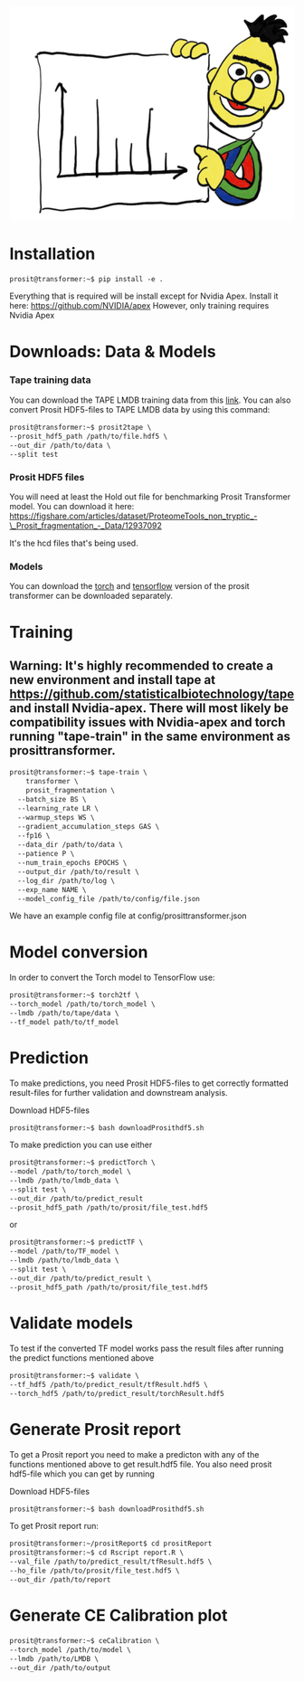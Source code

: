 ![TAPE-model for predcting mass spectra](doc/method/img/bert.png "Prosit transformer")
# Installation
```console
prosit@transformer:~$ pip install -e .
```
Everything that is required will be install except for Nvidia Apex. Install it here: https://github.com/NVIDIA/apex
However, only training requires Nvidia Apex
# Downloads: Data & Models
### Tape training data
You can download the TAPE LMDB training data from this [link](https://doi.org/10.6084/m9.figshare.16688905).
You can also convert Prosit HDF5-files to TAPE LMDB data by using this command:
```console
prosit@transformer:~$ prosit2tape \
--prosit_hdf5_path /path/to/file.hdf5 \
--out_dir /path/to/data \
--split test
```

### Prosit HDF5 files
You will need at least the Hold out file for benchmarking Prosit Transformer model. You can download it here:
https://figshare.com/articles/dataset/ProteomeTools_non_tryptic_-\_Prosit_fragmentation_-_Data/12937092

It's the hcd files that's being used.

### Models
You can download the [torch](https://doi.org/10.6084/m9.figshare.16691269) and [tensorflow](https://doi.org/10.6084/m9.figshare.16691341) version of the prosit transformer can be downloaded separately.

# Training
## Warning: It's highly recommended to create a new environment and install tape at https://github.com/statisticalbiotechnology/tape and install Nvidia-apex. There will most likely be compatibility issues with Nvidia-apex and torch running "tape-train" in the same environment as prosittransformer.
```console
prosit@transformer:~$ tape-train \
    transformer \
    prosit_fragmentation \
  --batch_size BS \
  --learning_rate LR \
  --warmup_steps WS \
  --gradient_accumulation_steps GAS \
  --fp16 \
  --data_dir /path/to/data \
  --patience P \
  --num_train_epochs EPOCHS \
  --output_dir /path/to/result \
  --log_dir /path/to/log \
  --exp_name NAME \
  --model_config_file /path/to/config/file.json
```

We have an example config file at config/prosittransformer.json
# Model conversion

In order to convert the Torch model to TensorFlow use:
```console
prosit@transformer:~$ torch2tf \
--torch_model /path/to/torch_model \
--lmdb /path/to/tape/data \
--tf_model path/to/tf_model
```
# Prediction
To make predictions, you need Prosit HDF5-files to get correctly formatted result-files for further validation and downstream analysis.

Download HDF5-files
```console
prosit@transformer:~$ bash downloadProsithdf5.sh
```

To make prediction you can use either
```console
prosit@transformer:~$ predictTorch \
--model /path/to/torch_model \
--lmdb /path/to/lmdb_data \
--split test \
--out_dir /path/to/predict_result
--prosit_hdf5_path /path/to/prosit/file_test.hdf5
```

or

```console
prosit@transformer:~$ predictTF \
--model /path/to/TF_model \
--lmdb /path/to/lmdb_data \
--split test \
--out_dir /path/to/predict_result \
--prosit_hdf5_path /path/to/prosit/file_test.hdf5
```

# Validate models
To test if the converted TF model works pass the result files after running the predict functions mentioned above
```console
prosit@transformer:~$ validate \
--tf_hdf5 /path/to/predict_result/tfResult.hdf5 \
--torch_hdf5 /path/to/predict_result/torchResult.hdf5
```
# Generate Prosit report

To get a Prosit report you need to make a predicton with any of the functions mentioned above to get result.hdf5 file. You also need prosit hdf5-file which you can get by running 

Download HDF5-files
```console
prosit@transformer:~$ bash downloadProsithdf5.sh
```

To get Prosit report run:
```console
prosit@transformer:~/prositReport$ cd prositReport
prosit@transformer:~$ cd Rscript report.R \
--val_file /path/to/predict_result/tfResult.hdf5 \
--ho_file /path/to/prosit/file_test.hdf5 \
--out_dir /path/to/report
```

# Generate CE Calibration plot
```console
prosit@transformer:~$ ceCalibration \
--torch_model /path/to/model \
--lmdb /path/to/LMDB \
--out_dir /path/to/output
```
